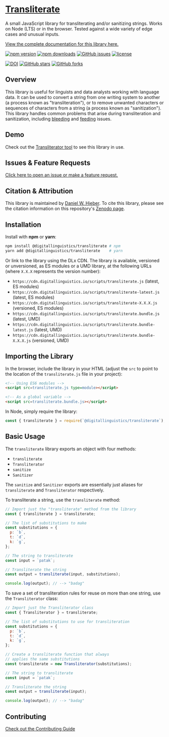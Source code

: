 # [Transliterate][1]

A small JavaScript library for transliterating and/or sanitizing strings. Works on Node (LTS) or in the browser. Tested against a wide variety of edge cases and unusual inputs.

[View the complete documentation for this library here.][8]

[![npm version](https://img.shields.io/npm/v/@digitallinguistics/transliterate.svg)][5]
[![npm downloads](https://img.shields.io/npm/dt/@digitallinguistics/transliterate.svg)][5]
[![GitHub issues](https://img.shields.io/github/issues-raw/digitallinguistics/transliterate.svg)][6]
[![license](https://img.shields.io/npm/l/@digitallinguistics/transliterate.svg)][7]

[![DOI](https://zenodo.org/badge/DOI/10.5281/zenodo.2550470.svg)][12]
[![GitHub stars](https://img.shields.io/github/stars/digitallinguistics/transliterate.svg?label=Stars&style=social)][1]
[![GitHub forks](https://img.shields.io/github/forks/digitallinguistics/transliterate.svg?label=Fork&style=social)][1]

## Overview

This library is useful for linguists and data analysts working with language data. It can be used to convert a string from one writing system to another (a process known as "transliteration"), or to remove unwanted characters or sequences of characters from a string (a process known as "sanitization"). This library handles common problems that arise during transliteration and sanitization, including [bleeding][2] and [feeding][3] issues.

## Demo

Check out the [Transliterator tool][4] to see this library in use.

## Issues & Feature Requests

[Click here to open an issue or make a feature request.][6]

## Citation & Attribution

This library is maintained by [Daniel W. Hieber][11]. To cite this library, please see the citation information on this repository's [Zenodo page][12].

## Installation

Install with **npm** or **yarn**:

```sh
npm install @digitallinguistics/transliterate # npm
yarn add @digitallinguistics/transliterate    # yarn
```

Or link to the library using the DLx CDN. The library is available, versioned or unversioned, as ES modules or a UMD library, at the following URLs (where `X.X.X` represents the version number):

- `https://cdn.digitallinguistics.io/scripts/transliterate.js` (latest, ES modules)
- `https://cdn.digitallinguistics.io/scripts/transliterate-latest.js` (latest, ES modules)
- `https://cdn.digitallinguistics.io/scripts/transliterate-X.X.X.js` (versioned, ES modules)
- `https://cdn.digitallinguistics.io/scripts/transliterate.bundle.js` (latest, UMD)
- `https://cdn.digitallinguistics.io/scripts/transliterate.bundle-latest.js` (latest, UMD)
- `https://cdn.digitallinguistics.io/scripts/transliterate.bundle-X.X.X.js` (versioned, UMD)

## Importing the Library

In the browser, include the library in your HTML (adjust the `src` to point to the location of the `transliterate.js` file in your project):

```html
<!-- Using ES6 modules -->
<script src=transliterate.js type=module></script>

<!-- As a global variable -->
<script src=transliterate.bundle.js></script>
```

In Node, simply require the library:

```js
const { transliterate } = require(`@digitallinguistics/transliterate`);
```

## Basic Usage

The `transliterate` library exports an object with four methods:

- `transliterate`
- `Transliterator`
- `sanitize`
- `Sanitizer`

The `sanitize` and `Sanitizer` exports are essentially just aliases for `transliterate` and `Transliterator` respectively.

To transliterate a string, use the `transliterate` method:

```js
// Import just the "transliterate" method from the library
const { transliterate } = transliterate;

// The list of substitutions to make
const substitutions = {
  p: `b`,
  t: `d`,
  k: `g`,
};

// The string to transliterate
const input = `patak`;

// Transliterate the string
const output = transliterate(input, substitutions);

console.log(output); // --> "badag"
```

To save a set of transliteration rules for reuse on more than one string, use the `Transliterator` class:

```js
// Import just the Transliterator class
const { Transliterator } = transliterate;

// The list of substitutions to use for transliteration
const substitutions = {
  p: `b`,
  t: `d`,
  k: `g`,
};

// Create a transliterate function that always
// applies the same substitutions
const transliterate = new Transliterator(substitutions);

// The string to transliterate
const input = `patak`;

// Transliterate the string
const output = transliterate(input);

console.log(output); // --> "badag"
```

## Contributing

[Check out the Contributing Guide][9]

[1]: https://github.com/digitallinguistics/transliterate
[2]: https://en.wikipedia.org/wiki/Bleeding_order
[3]: https://en.wikipedia.org/wiki/Feeding_order
[4]: https://tools.digitallinguistics.io/transliterator
[5]: https://www.npmjs.com/package/@digitallinguistics/transliterate
[6]: https://github.com/digitallinguistics/transliterate/issues
[7]: https://github.com/digitallinguistics/transliterate/blob/master/LICENSE.md
[8]: https://developer.digitallinguistics.io/transliterate
[9]: https://github.com/digitallinguistics/transliterate/blob/master/.github/CONTRIBUTING.md
[10]: https://nodejs.org/en/
[11]: https://danielhieber.com
[12]: https://doi.org/10.5281/zenodo.2550470
